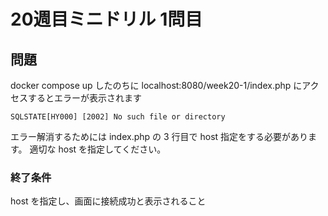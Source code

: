 # 20週目ミニドリル 1問目

## 問題

docker compose up したのちに localhost:8080/week20-1/index.php にアクセスするとエラーが表示されます

```
SQLSTATE[HY000] [2002] No such file or directory
```

エラー解消するためには index.php の 3 行目で host 指定をする必要があります。
適切な host を指定してください。

### 終了条件

host を指定し、画面に接続成功と表示されること
